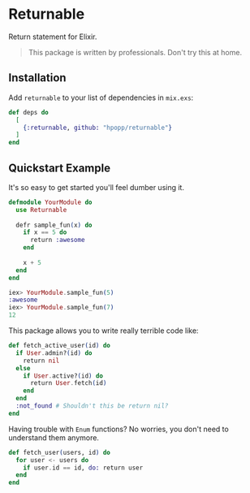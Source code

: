 # Returnable

Return statement for Elixir.

> This package is written by professionals. Don't try this at home.

## Installation

Add `returnable` to your list of dependencies in `mix.exs`:

```elixir
def deps do
  [
    {:returnable, github: "hpopp/returnable"}
  ]
end
```

## Quickstart Example
It's so easy to get started you'll feel dumber using it.

```elixir
defmodule YourModule do
  use Returnable
  
  defr sample_fun(x) do
    if x == 5 do
      return :awesome
    end
    
    x + 5
  end
end

iex> YourModule.sample_fun(5)
:awesome
iex> YourModule.sample_fun(7)
12
```

This package allows you to write really terrible code like:

```elixir
def fetch_active_user(id) do
  if User.admin?(id) do
    return nil
  else
    if User.active?(id) do
      return User.fetch(id)
    end
  end
  :not_found # Shouldn't this be return nil?
end
```

Having trouble with `Enum` functions? No worries, you don't need to understand them anymore.

```elixir
def fetch_user(users, id) do
  for user <- users do
    if user.id == id, do: return user
  end
end
```
